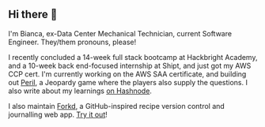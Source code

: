 ## Hi there 👋

I'm Bianca, ex-Data Center Mechanical Technician, current Software Engineer. They/them pronouns, please!

I recently concluded a 14-week full stack bootcamp at Hackbright Academy, and a 10-week back end-focused internship at Shipt, and just got my AWS CCP cert. I'm currently working on the AWS SAA certificate, and building out [Peril](https://github.com/bianxm/peril), a Jeopardy game where the players also supply the questions. I also write about my learnings [on Hashnode](https://bianxm.hashnode.dev/).

I also maintain [Forkd](https://github.com/bianxm/forkd-backend), a GitHub-inspired recipe version control and journalling web app. [Try it out](http://forkd.bianxm.dev/)!
